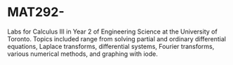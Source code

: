 # MAT292-
Labs for Calculus III in Year 2 of Engineering Science at the University of Toronto. Topics included range from solving partial and ordinary differential equations, Laplace transforms, differential systems, Fourier transforms, various numerical methods, and graphing with iode.
